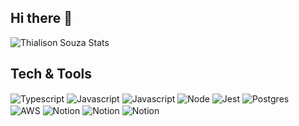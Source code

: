 ## Hi there 👋

<!--
**Thialison/Thialison** is a ✨ _special_ ✨ repository because its `README.md` (this file) appears on your GitHub profile.

Here are some ideas to get you started:

- 🔭 I’m currently working on ...
- 🌱 I’m currently learning ...
- 👯 I’m looking to collaborate on ...
- 🤔 I’m looking for help with ...
- 💬 Ask me about ...
- 📫 How to reach me: ...
- 😄 Pronouns: ...
- ⚡ Fun fact: ...
-->

![Thialison Souza Stats](https://github-readme-stats.vercel.app/api?username=Thialison&show_icons=true&theme=radical)

<!-- 
[![Top Langs](https://github-readme-stats.vercel.app/api/top-langs/?username=Thialison&theme=radical)]() 
-->


## Tech & Tools

<div style="display: inline-block">
    <img align="center" alt="Typescript" src="https://img.shields.io/badge/TypeScript-007ACC?style=for-the-badge&logo=typescript&logoColor=white">
    <img align="center" alt="Javascript" src="https://img.shields.io/badge/JavaScript-323330?style=for-the-badge&logo=javascript&logoColor=F7DF1E">
    <img align="center" alt="Javascript" src="https://img.shields.io/badge/Ruby-CC342D?style=for-the-badge&logo=ruby&logoColor=white">
    <img align="center" alt="Node" src="https://img.shields.io/badge/Node.js-43853D?style=for-the-badge&logo=node.js&logoColor=white">
    <img align="center" alt="Jest" src="https://img.shields.io/badge/Jest-323330?style=for-the-badge&logo=Jest&logoColor=white">
    <img align="center" alt="Postgres" src="https://img.shields.io/badge/PostgreSQL-316192?style=for-the-badge&logo=postgresql&logoColor=white"><br>
    <img align="center" alt="AWS" src="https://img.shields.io/badge/Amazon_AWS-FF9900?style=for-the-badge&logo=amazonaws&logoColor=white">
    <img align="center" alt="Notion" src="https://img.shields.io/badge/Jira-0052CC?style=for-the-badge&logo=Jira&logoColor=white">
    <img align="center" alt="Notion" src="https://img.shields.io/badge/Notion-000000?style=for-the-badge&logo=notion&logoColor=white">
    <img align="center" alt="Notion" src="https://img.shields.io/badge/Slack-4A154B?style=for-the-badge&logo=slack&logoColor=white">
</div>
